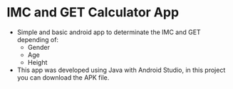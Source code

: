 # IMC and GET Calculator App

- Simple and basic android app to determinate the IMC and GET depending of:
	* Gender
	* Age
	* Height
- This app was developed using Java with Android Studio, in this project you can download the APK file.